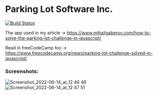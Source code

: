 # Parking Lot Software Inc.

<!-- prettier-ignore-start -->

[![Build Status][build-badge]][build]

[build-badge]: https://img.shields.io/github/deployments/mihailgaberov/parking-lot/production?label=vercel&logoColor=vercel
[build]: https://github.com/mihailgaberov/parking-lot/deployments
<!-- prettier-ignore-end -->

The app used in my article -> https://www.mihailgaberov.com/how-to-solve-the-parking-lot-challenge-in-javascript/

Read in freeCodeCamp too -> https://www.freecodecamp.org/news/parking-lot-challenge-solved-in-javascript/

### Screenshots:
![Screenshot_2022-06-14_at_12 46 46](https://user-images.githubusercontent.com/2501904/174318766-c40e4d55-f416-495b-acd0-430e1efbcf78.png)
![Screenshot_2022-06-14_at_12 47 51](https://user-images.githubusercontent.com/2501904/174318774-4f51f596-a33e-4c8b-9501-d513f9916427.png)
